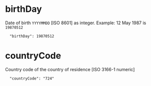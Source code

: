 # birthDay

Date of birth `YYYYMMDD` [ISO 8601] as integer. Example: 12 May 1987 is `19870512`

```
  "birthDay": 19870512
```

# countryCode

Country code of the country of residence [ISO 3166-1 numeric]

```
  "countryCode": "724"
```